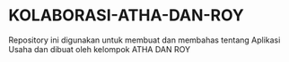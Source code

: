 # KOLABORASI-ATHA-DAN-ROY
Repository ini digunakan untuk membuat dan membahas tentang  Aplikasi Usaha dan dibuat oleh kelompok ATHA DAN ROY
